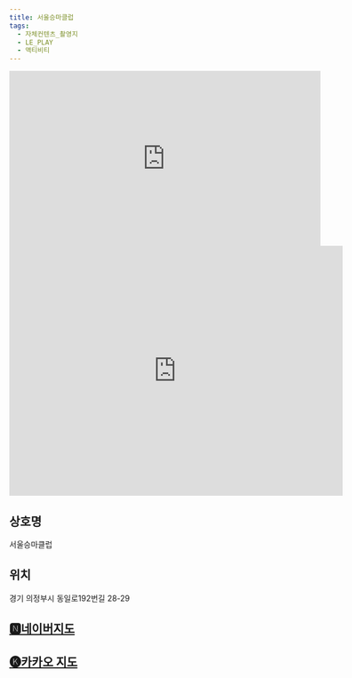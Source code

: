 ```yaml
---
title: 서울승마클럽
tags:
  - 자체컨텐츠_촬영지
  - LE_PLAY
  - 액티비티
---
```

<iframe width="560" height="315" src="https://www.youtube.com/embed/RKKsfy0i2Mc?si=OiVUJb3Mm8snseua" title="YouTube video player" frameborder="0" allow="accelerometer; autoplay; clipboard-write; encrypted-media; gyroscope; picture-in-picture; web-share" referrerpolicy="strict-origin-when-cross-origin" allowfullscreen></iframe>
<iframe src="https://www.google.com/maps/embed?pb=!1m18!1m12!1m3!1d3156.5779576656846!2d127.05913981335624!3d37.70610961599255!2m3!1f0!2f0!3f0!3m2!1i1024!2i768!4f13.1!3m3!1m2!1s0x357cb898a96ef5eb%3A0x707bd7e5e97e9274!2z7ISc7Jq47Iq566eI7YG065-9!5e0!3m2!1sko!2skr!4v1741356025077!5m2!1sko!2skr" width="600" height="450" style="border:0;" allowfullscreen="" loading="lazy" referrerpolicy="no-referrer-when-downgrade"></iframe>

## 상호명
서울승마클럽

## 위치
경기 의정부시 동일로192번길 28-29


## [🅽네이버지도](https://naver.me/GkRHJlIM)

## [🅚카카오 지도](https://place.map.kakao.com/2057850599)